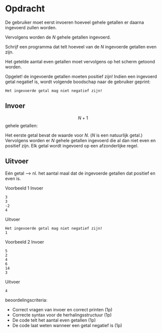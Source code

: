 # Opdracht
De gebruiker moet eerst invoeren hoeveel gehele getallen er daarna ingevoerd zullen worden.

Vervolgens worden de $N$ gehele getallen ingevoerd.

Schrijf een programma dat telt hoeveel van de $N$ ingevoerde getallen even zijn.

Het getelde aantal even getallen moet vervolgens op het scherm getoond worden.

Opgelet! de ingevoerde getallen moeten positief zijn! Indien een ingevoerd getal negatief is, wordt volgende boodschap naar de gebruiker geprint:

```console?lang=python&prompt=>>>
Het ingevoerde getal mag niet negatief zijn!
```


## Invoer
$$N + 1$$ gehele getallen:

Het eerste getal bevat de waarde voor $N$. ($N$ is een natuurlijk getal.)
Vervolgens worden er $N$ gehele getallen ingevoerd die al dan niet even en positief zijn.
Elk getal wordt ingevoerd op een afzonderlijke regel.

## Uitvoer
Eén getal –> nl. het aantal maal dat de ingevoerde getallen dat positief en even is.

Voorbeeld 1
Invoer

```console?lang=python&prompt=>>>
3
3
-2
4
```
Uitvoer

```console?lang=python&prompt=>>>
Het ingevoerde getal mag niet negatief zijn!
1
````

Voorbeeld 2
Invoer
```console?lang=python&prompt=>>>
5
2
4
6
14
3
```
Uitvoer
```console?lang=python&prompt=>>>
4
```

beoordelingscriteria:
- Correct vragen van invoer en correct printen (1p)
- Correcte syntax voor de herhalingsstructuur (1p)
- De code telt het aantal even getallen (1p)
- De code laat weten wanneer een getal negatief is (1p) 
